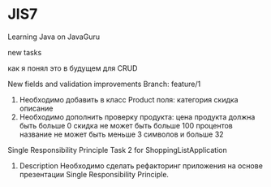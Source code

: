 # JIS7
Learning Java on JavaGuru


new tasks

как я понял это в будущем для CRUD

New fields and validation improvements
Branch: feature/1
1. Необходимо добавить в класс Product поля:
категория
скидка
описание
2. Необходимо дополнить проверку продукта:
цена продукта должна быть больше 0
скидка не может быть больше 100 процентов
название не может быть меньше 3 символов и больше 32


Single Responsibility Principle
Task 2 for ShoppingListApplication
1. Description
Необходимо сделать рефакторинг приложения на основе презентации Single Responsibility Principle.
